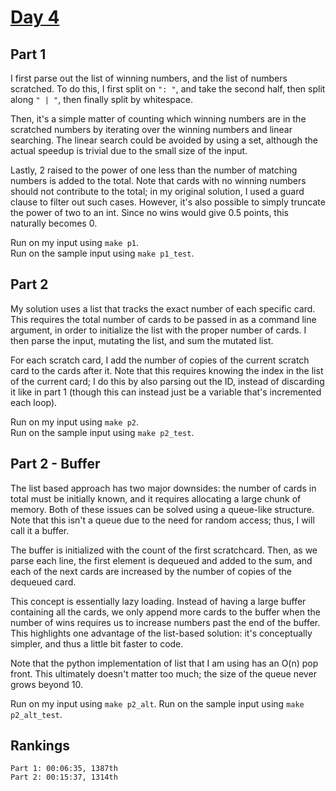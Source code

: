 # [Day 4](https://adventofcode.com/2023/day/4)

## Part 1

I first parse out the list of winning numbers, and the list of numbers scratched.
To do this, I first split on `": "`, and take the second half, then split along
`" | "`, then finally split by whitespace.

Then, it's a simple matter of counting which winning numbers are in the scratched
numbers by iterating over the winning numbers and linear searching. The linear
search could be avoided by using a set, although the actual speedup is trivial
due to the small size of the input.

Lastly, 2 raised to the power of one less than the number of matching numbers
is added to the total. Note that cards with no winning numbers should not contribute
to the total; in my original solution, I used a guard clause to filter out such
cases. However, it's also possible to simply truncate the power of two to an int.
Since no wins would give 0.5 points, this naturally becomes 0.

Run on my input using `make p1`.  
Run on the sample input using `make p1_test`.

## Part 2

My solution uses a list that tracks the exact number of each specific card. This
requires the total number of cards to be passed in as a command line argument, in
order to initialize the list with the proper number of cards. I then parse the
input, mutating the list, and sum the mutated list.

For each scratch card, I add the number of copies of the current scratch card to
the cards after it. Note that this requires knowing the index in the list of the
current card; I do this by also parsing out the ID, instead of discarding it like
in part 1 (though this can instead just be a variable that's incremented each loop).

Run on my input using `make p2`.  
Run on the sample input using `make p2_test`.

## Part 2 - Buffer

The list based approach has two major downsides: the number of cards in total must
be initially known, and it requires allocating a large chunk of memory. Both of
these issues can be solved using a queue-like structure. Note that this isn't a
queue due to the need for random access; thus, I will call it a buffer.

The buffer is initialized with the count of the first scratchcard. Then, as we
parse each line, the first element is dequeued and added to the sum, and each of
the next cards are increased by the number of copies of the dequeued card.

This concept is essentially lazy loading. Instead of having a large buffer containing
all the cards, we only append more cards to the buffer when the number of wins
requires us to increase numbers past the end of the buffer. This highlights one
advantage of the list-based solution: it's conceptually simpler, and thus a little
bit faster to code.

Note that the python implementation of list that I am using has an O(n) pop front.
This ultimately doesn't matter too much; the size of the queue never grows beyond
10.

Run on my input using `make p2_alt`.
Run on the sample input using `make p2_alt_test`.

## Rankings

    Part 1: 00:06:35, 1387th
    Part 2: 00:15:37, 1314th
